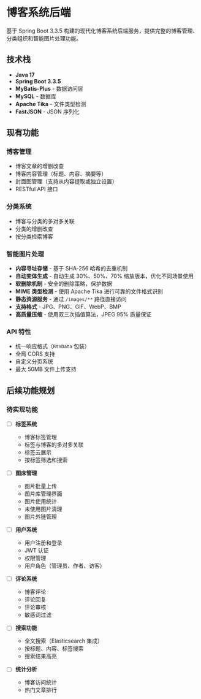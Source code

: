 # 博客系统后端

基于 Spring Boot 3.3.5 构建的现代化博客系统后端服务，提供完整的博客管理、分类组织和智能图片处理功能。

## 技术栈

- **Java 17**
- **Spring Boot 3.3.5**
- **MyBatis-Plus** - 数据访问层
- **MySQL** - 数据库
- **Apache Tika** - 文件类型检测
- **FastJSON** - JSON 序列化

## 现有功能

### 博客管理
- 博客文章的增删改查
- 博客内容管理（标题、内容、摘要等）
- 封面图管理（支持从内容提取或独立设置）
- RESTful API 接口

### 分类系统
- 博客与分类的多对多关联
- 分类的增删改查
- 按分类检索博客

### 智能图片处理
- **内容寻址存储** - 基于 SHA-256 哈希的去重机制
- **自动变体生成** - 自动生成 30%、50%、70% 缩放版本，优化不同场景使用
- **软删除机制** - 安全的删除策略，保护数据
- **MIME 类型检测** - 使用 Apache Tika 进行可靠的文件格式识别
- **静态资源服务** - 通过 `/images/**` 路径直接访问
- **支持格式** - JPG、PNG、GIF、WebP、BMP
- **高质量压缩** - 使用双三次插值算法，JPEG 95% 质量保证

### API 特性
- 统一响应格式（`RtnData` 包装）
- 全局 CORS 支持
- 自定义分页系统
- 最大 50MB 文件上传支持


## 后续功能规划

### 待实现功能

- [ ] **标签系统**
  - 博客标签管理
  - 标签与博客的多对多关联
  - 标签云展示
  - 按标签筛选和搜索

- [ ] **图床管理**
  - 图片批量上传
  - 图片库管理界面
  - 图片使用统计
  - 未使用图片清理
  - 图片外链管理

- [ ] **用户系统**
  - 用户注册和登录
  - JWT 认证
  - 权限管理
  - 用户角色（管理员、作者、访客）

- [ ] **评论系统**
  - 博客评论
  - 评论回复
  - 评论审核
  - 敏感词过滤

- [ ] **搜索功能**
  - 全文搜索（Elasticsearch 集成）
  - 按标题、内容、标签搜索
  - 搜索结果高亮

- [ ] **统计分析**
  - 博客访问统计
  - 热门文章排行
